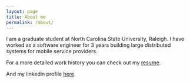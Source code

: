 ```yaml
---
layout: page
title: About me
permalink: /about/
---
```


I am a graduate student at North Carolina State University, Raleigh. I have
worked as a software engineer for 3 years building large distributed systems 
for mobile service providers. 

For a more detailed work history you can check out my [resume](https://github.com/WintersLt/resume/blob/master/resume.pdf).

And my linkedin profile [here](https://www.linkedin.com/in/theakashpandey).
